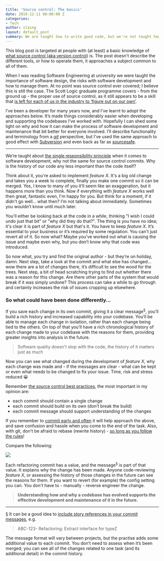 ```yaml
---
title: 'Source control: The basics'
date: 2019-12-11 00:00:00 Z
categories:
- Tech
author: slaing
layout: default_post
summary: We are taught how to write good code, but we're not taught how to use source control properly. Why is the history of our code any less important than the code itself?
---
```


This blog post is targeted at people with (at least) a basic knowledge of [what source control (aka version control)](https://www.atlassian.com/git/tutorials/what-is-version-control) is. The post doesn’t describe the different tools, or how to operate them, it approaches a subject common to all of them.

When I was reading Software Engineering at university we were taught the importance of software design, the risks with software development and how to manage them. At no point was source control ever covered; I believe this is still the case. The Scott Logic graduate programme covers - from the ground up - the proper use of source control, as it still appears to be a skill that [is left for each of us in the industry to ‘figure out on our own’](https://cseducators.stackexchange.com/questions/3590/why-dont-more-universities-teach-revision-control).

I’ve been a developer for many years now, and I’ve learnt to adopt the approaches below. It’s made things considerably easier when developing and supporting the codebases I’ve worked with. Hopefully I can shed some light on why and how it can make the process of software development and maintenance that bit better for everyone involved. I’ll describe functionality and terminology from a [_git_](https://en.wikipedia.org/wiki/Git) perspective, but I’ve used the same approach to good effect with [Subversion](https://en.wikipedia.org/wiki/Apache_Subversion) and even back as far as [sourcesafe](https://en.wikipedia.org/wiki/Microsoft_Visual_SourceSafe).

---

We’re taught about [the single responsibility principle](https://en.wikipedia.org/wiki/Single_responsibility_principle) when it comes to software development, why not the same for source control commits. Why is the history of our code any less important than the code itself?

Think about it, you're asked to implement _feature X_. It's a big old change and takes you a week to complete, finally you make one commit so it can be merged. Yes, I know to many of you it’ll seem like an exaggeration, but it happens more than you think. Now if everything with _feature X_ works well then great, fantastic even, I'm happy for you. But think for a moment, if it didn't go well... what then? I’m not talking about immediately. Sometimes you wouldn’t know until much later.

You'll either be looking back at the code in a while, thinking "I wish I could undo just that bit" or "why did they do that?". The thing is you have no idea; it's clear it is part of _feature X_ but that's it. You have to keep _feature X_. It’s essential to your business or it’s required by some regulation. You can't just revert all of it. So now what? Maybe you’ve worked out what is causing the issue and maybe even why, but you don’t know why that code was introduced.

So now what, you try and find the original author - but they’re on holiday, damn. Next step, take a look at the commit and what else has changed... wow there are a lot of changes there, it’s difficult to see the wood for the trees. Next step, a bit of head scratching trying to find out whether there was a reason for this change. Are there other parts of the system that would break if it was simply undone? This process can take a while to go through and certainly increases the risk of issues cropping up elsewhere.

### So what could have been done differently...

If you save each change in its own commit, giving it a clear message<sup>§</sup>, you’ll build a rich history and increased capability into your codebase. You’ll be able to manage each change in isolation, rather than each change being tied to the others. On top of that you’ll have a rich chronological history of each change made to your codebase with the reasons for them, providing greater insights into analysis in the future. 

> Software quality doesn't stop with the code, the history of it matters just as much

Now you can see what changed during the development of _feature X_, why each change was made and - if the messages are clear - what can be kept or even what needs to be changed to fix your issue. Time, risk and stress reduced 😀

Remember [the source control best practices](https://medium.com/@nawarpianist/git-commit-best-practices-dab8d722de99), the most important in my opinion are:

- each commit should contain a single change
- each commit should build on its own (don’t break the build)
- each commit message should support understanding of the changes

If you remember to [commit early and often](https://blog.beanstalkapp.com/post/147799908084/commit-early-commit-often) it will help approach the above, and save confusion and hassle when you come to the end of the task. Also, with git, don't be afraid to rebase (rewrite history) - [so long as you follow the rules](https://blog.axosoft.com/golden-rule-of-rebasing-in-git/)!

Compare the following:

<img src="{{ site.baseurl }}/slaing/assets/2019-12-11-source-control/branching.png" />

Each refactoring commit has a value, and the message<sup>§</sup> is part of that value. It explains why the change has been made. Anyone code-reviewing _feature X_, or assessing the history of those changes in the future can see the reasons for them. If you want to revert (for example) the config setting you can. You don't have to - manually - reverse engineer the change.

> **Understanding how and why a codebase has evolved supports the effective development and maintenance of it in the future.**

---

§ It can be a good idea to [include story references in your commit messages](https://medium.com/@nicklee1/prepending-your-git-commit-messages-with-user-story-ids-3bfea00eab5a), e.g. 

> ABC-123- Refactoring: Extract interface for typeZ

The message format will vary between projects, but the practise adds some additional value to each commit. You don’t need to assess when it’s been merged; you can see all of the changes related to one task (and its additional detail) in the commit history.
